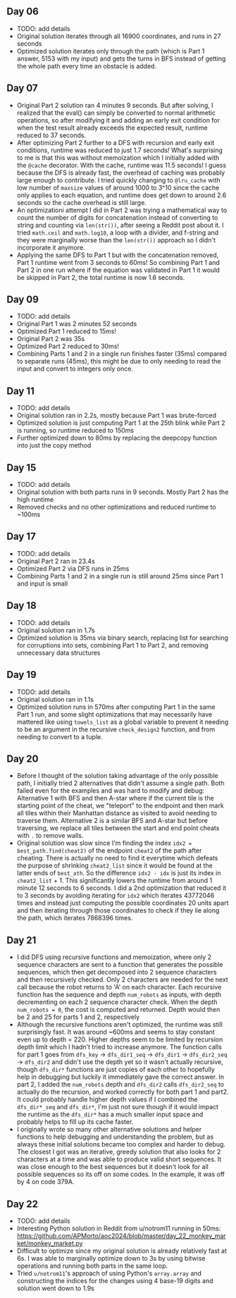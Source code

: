 ## Day 06

- TODO: add details
- Original solution iterates through all 16900 coordinates, and runs in 27 seconds
- Optimized solution iterates only through the path (which is Part 1 answer, 5153 with my input) and gets the turns in BFS instead of getting the whole path every time an obstacle is added.

## Day 07

- Original Part 2 solution ran 4 minutes 9 seconds. But after solving, I realized that the eval() can simply be converted to normal arithmetic operations, so after modifying it and adding an early exit condition for when the test result already exceeds the expected result, runtime reduced to 37 seconds.
- After optimizing Part 2 further to a DFS with recursion and early exit conditions, runtime was reduced to just 1.7 seconds! What's surprising to me is that this was without memoization which I initially added with the `@cache` decorator. With the cache, runtime was 11.5 seconds! I guess because the DFS is already fast, the overhead of caching was probably large enough to contribute. I tried quickly changing to `@lru_cache` with low number of `maxsize` values of around 1000 to 3^10 since the cache only applies to each equation, and runtime does get down to around 2.6 seconds so the cache overhead is still large.
- An optimizationi attempt I did in Part 2 was trying a mathematical way to count the number of digits for concatenation instead of converting to string and counting via `len(str())`, after seeing a Reddit post about it. I tried `math.ceil` and `math.log10`, a loop with a divider, and f-string and they were marginally worse than the `len(str())` approach so I didn't incorporate it anymore.
- Applying the same DFS to Part 1 but with the concatenation removed, Part 1 runtime went from 3 seconds to 60ms! So combining Part 1 and Part 2 in one run where if the equation was validated in Part 1 it would be skipped in Part 2, the total runtime is now 1.6 seconds.

## Day 09

- TODO: add details
- Original Part 1 was 2 minutes 52 seconds
- Optimized Part 1 reduced to 15ms!
- Original Part 2 was 35s
- Optimized Part 2 reduced to 30ms!
- Combining Parts 1 and 2 in a single run finishes faster (35ms) compared to separate runs (45ms), this might be due to only needing to read the input and convert to integers only once.

## Day 11

- TODO: add details
- Original solution ran in 2.2s, mostly because Part 1 was brute-forced
- Optimized solution is just computing Part 1 at the 25th blink while Part 2 is running, so runtime reduced to 150ms
- Further optimized down to 80ms by replacing the deepcopy function into just the copy method

## Day 15

- TODO: add details
- Original solution with both parts runs in 9 seconds. Mostly Part 2 has the high runtime
- Removed checks and no other optimizations and reduced runtime to ~100ms

## Day 17

- TODO: add details
- Original Part 2 ran in 23.4s
- Optimized Part 2 via DFS runs in 25ms
- Combining Parts 1 and 2 in a single run is still around 25ms since Part 1 and input is small

## Day 18

- TODO: add details
- Original solution ran in 1.7s
- Optimized solution is 35ms via binary search, replacing list for searching for corruptions into sets, combining Part 1 to Part 2, and removing unnecessary data structures

## Day 19
- TODO: add details
- Original solution ran in 1.1s
- Optimized solution runs in 570ms after computing Part 1 in the same Part 1 run, and some slight optimizations that may necessarily have mattered like using `towels_list` as a global variable to prevent it needing to be an argument in the recursive `check_design2` function, and from needing to convert to a tuple.

## Day 20

- Before I thought of the solution taking advantage of the only possible path, I initially tried 2 alternatives that didn't assume a single path. Both failed even for the examples and was hard to modify and debug: Alternative 1 with BFS and then A-star where if the current tile is the starting point of the cheat, we "teleport" to the endpoint and then mark all tiles within their Manhattan distance as visited to avoid needing to traverse them. Alternative 2 is a similar BFS and A-star but before traversing, we replace all tiles between the start and end point cheats with `.` to remove walls.
- Original solution was slow since I'm finding the index `idx2 = best_path.find(cheat2)` of the endpoint `cheat2` of the path after cheating. There is actually no need to find it everytime which defeats the purpose of shrinking `cheat2_list` since it would be found at the latter ends of `best_ath`. So the difference `idx2 - idx` is just its index in `cheat2_list` + 1. This significantly lowers the runtime from around 1 minute 12 seconds to 6 seconds. I did a 2nd optimization that reduced it to 3 seconds by avoiding iterating for `idx2` which iterates 43772046 times and instead just computing the possible coordinates 20 units apart and then iterating through those coordinates to check if they lie along the path, which iterates 7868396 times.

## Day 21

- I did DFS using recursive functions and memoization, where only 2 sequence characters are sent to a function that generates the possible sequences, which then get decomposed into 2 sequence characters and then recursively checked. Only 2 characters are needed for the next call because the robot returns to 'A' on each character. Each recursive function has the sequence and depth `num_robots` as inputs, with depth decrementing on each 2 sequence character check. When the depth `num_robots = 0`, the cost is computed and returned. Depth would then be 2 and 25 for parts 1 and 2, respectively
- Although the recursive functions aren't optimized, the runtime was still surprisingly fast. It was around ~600ms and seems to stay constant even up to depth = 220. Higher depths seem to be limited by recursion depth limit which I hadn't tried to increase anymore. The function calls for part 1 goes from `dfs_key` -> `dfs_dir1_seq` -> `dfs_dir1` -> `dfs_dir2_seq` -> `dfs_dir2` and didn't use the depth yet so it wasn't actually recursive, though `dfs_dir*` functions are just copies of each other to hopefully help in debugging but luckily it immediately gave the correct answer. In part 2, I added the `num_robots` depth and `dfs_dir2` calls `dfs_dir2_seq` to actually do the recursion, and worked correctly for both part 1 and part2. It could probably handle higher depth values if I combined the `dfs_dir*_seq` and `dfs_dir*`, I'm just not sure though if it would impact the runtime as the `dfs_dir*` has a much smaller input space and probably helps to fill up its cache faster.
- I originally wrote so many other alternative solutions and helper functions to help debugging and understanding the problem, but as always these initial solutions became too complex and harder to debug. The closest I got was an iterative, greedy solution that also looks for 2 characters at a time and was able to produce valid short sequences. It was close enough to the best sequences but it doesn't look for all possible sequences so its off on some codes. In the example, it was off by 4 on code 379A.

## Day 22

- TODO: add details
- Interesting Python solution in Reddit from u/notrom11 running in 50ms: https://github.com/APMorto/aoc2024/blob/master/day_22_monkey_market/monkey_market.py
- Difficult to optimize since my original solution is already relatively fast at 6s. I was able to marginally optimize down to 3s by using bitwise operations and running both parts in the same loop.
- Tried `u/notrom11`'s approach of using Python's `array.array` and constructing the indices for the changes using 4 base-19 digits and solution went down to 1.9s
